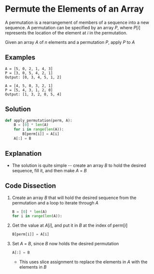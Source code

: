 # Permute the Elements of an Array
A permutation is a rearrangement of members of a sequence into a new sequence. A permutation can be specified by an array _P_, where _P_[_i_] represents the location of the element at _i_ in the permutation.  
  
Given an array _A_ of _n_ elements and a permutation _P_, apply _P_ to _A_  
  
## Examples
```
A = [5, 0, 2, 1, 4, 3]
P = [3, 0, 5, 4, 2, 1]
Output: [0, 3, 4, 5, 1, 2]

A = [4, 5, 0, 3, 2, 1]
P = [5, 4, 3, 1, 2, 0]
Output: [1, 3, 2, 0, 5, 4]
```
  
## Solution
```python
def apply_permutation(perm, A):
    B = [0] * len(A)
    for i in range(len(A)):
        B[perm[i]] = A[i]
    A[:] = B
```
  
## Explanation
* The solution is quite simple -- create an array _B_ to hold the desired sequence, fill it, and then make _A_ = _B_  
  
## Code Dissection
1. Create an array _B_ that will hold the desired sequence from the permutation and a loop to iterate through _A_  
    ```python
    B = [0] * len(A)
    for i in range(len(A)):
    ```
2. Get the value at _A_[_i_], and put it in _B_ at the index of perm[_i_]  
    ```python
    B[perm[i]] = A[i]
    ```
3. Set _A_ = _B_, since _B_ now holds the desired permutation  
    ```python
    A[:] = B
    ```
    * This uses slice assignment to replace the elements in _A_ with the elements in _B_